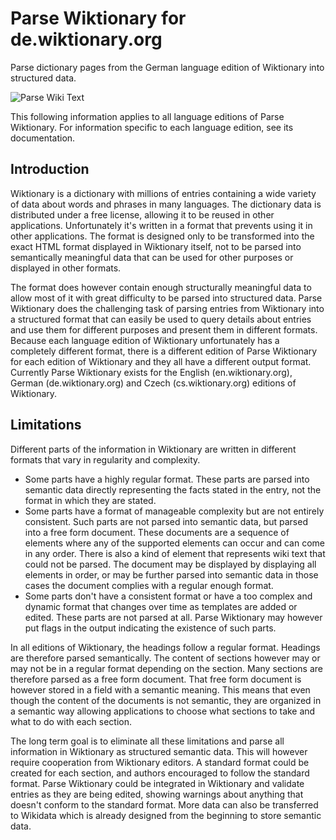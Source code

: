 <!--
Copyright 2018 Fredrik Portström <https://portstrom.com>
This is free software distributed under the terms specified in
the file LICENSE at the top-level directory of this distribution.
-->

# Parse Wiktionary for de.wiktionary.org

Parse dictionary pages from the German language edition of Wiktionary into structured data.

![Parse Wiki Text](https://portstrom.com/parse_wiki_text.svg)

This following information applies to all language editions of Parse Wiktionary. For information specific to each language edition, see its documentation.

## Introduction

Wiktionary is a dictionary with millions of entries containing a wide variety of data about words and phrases in many languages. The dictionary data is distributed under a free license, allowing it to be reused in other applications. Unfortunately it's written in a format that prevents using it in other applications. The format is designed only to be transformed into the exact HTML format displayed in Wiktionary itself, not to be parsed into semantically meaningful data that can be used for other purposes or displayed in other formats.

The format does however contain enough structurally meaningful data to allow most of it with great difficulty to be parsed into structured data. Parse Wiktionary does the challenging task of parsing entries from Wiktionary into a structured format that can easily be used to query details about entries and use them for different purposes and present them in different formats. Because each language edition of Wiktionary unfortunately has a completely different format, there is a different edition of Parse Wiktionary for each edition of Wiktionary and they all have a different output format. Currently Parse Wiktionary exists for the English (en.wiktionary.org), German (de.wiktionary.org) and Czech (cs.wiktionary.org) editions of Wiktionary.

## Limitations

Different parts of the information in Wiktionary are written in different formats that vary in regularity and complexity.

- Some parts have a highly regular format. These parts are parsed into semantic data directly representing the facts stated in the entry, not the format in which they are stated.
- Some parts have a format of manageable complexity but are not entirely consistent. Such parts are not parsed into semantic data, but parsed into a free form document. These documents are a sequence of elements where any of the supported elements can occur and can come in any order. There is also a kind of element that represents wiki text that could not be parsed. The document may be displayed by displaying all elements in order, or may be further parsed into semantic data in those cases the document complies with a regular enough format.
- Some parts don't have a consistent format or have a too complex and dynamic format that changes over time as templates are added or edited. These parts are not parsed at all. Parse Wiktionary may however put flags in the output indicating the existence of such parts.

In all editions of Wiktionary, the headings follow a regular format. Headings are therefore parsed semantically. The content of sections however may or may not be in a regular format depending on the section. Many sections are therefore parsed as a free form document. That free form document is however stored in a field with a semantic meaning. This means that even though the content of the documents is not semantic, they are organized in a semantic way allowing applications to choose what sections to take and what to do with each section.

The long term goal is to eliminate all these limitations and parse all information in Wiktionary as structured semantic data. This will however require cooperation from Wiktionary editors. A standard format could be created for each section, and authors encouraged to follow the standard format. Parse Wiktionary could be integrated in Wiktionary and validate entries as they are being edited, showing warnings about anything that doesn't conform to the standard format. More data can also be transferred to Wikidata which is already designed from the beginning to store semantic data.
